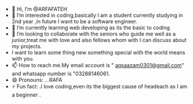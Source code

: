 - 👋 Hi, I’m @ARFAFATEH
- 👀 I’m interested in coding,basically I am a student currently studying in 2nd year ,in future I want to be a software engineer.
- 🌱 I’m currently learning web developing as its the basic to coding
- 💞️ I’m looking to collaborate with the seniors who guide me well as a junior,treat me with love and also fellows whom with I can discuss about my projects.
-  I want to learn some thing new something special with the world means with you.
- 📫 How to reach me.My email account is " aqsaazam0301@gmail.com" and whatsapp number is "03288146061.
- 😄 Pronouns: ...RAFA
- ⚡ Fun fact: .I love coding,even its the biggest cause of headeach as I am a beginner .

<!---
ARFAFATEH/ARFAFATEH is a ✨ special ✨ repository because its `README.md` (this file) appears on your GitHub profile.
You can click the Preview link to take a look at your changes.
--->
